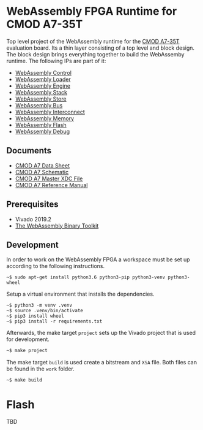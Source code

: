 # WebAssembly FPGA Runtime for CMOD A7-35T

Top level project of the WebAssembly runtime for the [CMOD A7-35T] evaluation board.
Its a thin layer consisting of a top level and block design. The block design
brings everything together to build the WebAssemby runtime. The following IPs are
part of it:

* [WebAssembly Control]
* [WebAssembly Loader]
* [WebAssembly Engine]
* [WebAssembly Stack]
* [WebAssembly Store]
* [WebAssembly Bus]
* [WebAssembly Interconnect]
* [WebAssembly Memory]
* [WebAssembly Flash]
* [WebAssembly Debug]

## Documents

* [CMOD A7 Data Sheet]
* [CMOD A7 Schematic]
* [CMOD A7 Master XDC File]
* [CMOD A7 Reference Manual]

## Prerequisites

* Vivado 2019.2
* [The WebAssembly Binary Toolkit]

## Development

In order to work on the WebAssembly FPGA a workspace must be set up according to
the following instructions.

```console
~$ sudo apt-get install python3.6 python3-pip python3-venv python3-wheel
```

Setup a virtual environment that installs the dependencies.

```console
~$ python3 -m venv .venv
~$ source .venv/bin/activate
~$ pip3 install wheel
~$ pip3 install -r requirements.txt
```

Afterwards, the make target `project` sets up the Vivado project that is used
for development.

```bash
~$ make project
```

The make target `build` is used create a bitstream and `XSA` file. Both files can
be found in the `work` folder.

```bash
~$ make build
```

# Flash

TBD

[CMOD A7-35T]: https://store.digilentinc.com/cmod-a7-breadboardable-artix-7-fpga-module/
[WebAssembly Control]: https://github.com/denisvasilik/wasm-fpga-control
[WebAssembly Loader]: https://github.com/denisvasilik/wasm-fpga-loader
[WebAssembly Engine]: https://github.com/denisvasilik/wasm-fpga-engine
[WebAssembly Stack]: https://github.com/denisvasilik/wasm-fpga-stack
[WebAssembly Store]: https://github.com/denisvasilik/wasm-fpga-store
[WebAssembly Bus]: https://github.com/denisvasilik/wasm-fpga-bus
[WebAssembly Interconnect]: https://github.com/denisvasilik/wasm-fpga-interconnect
[WebAssembly Memory]: https://github.com/denisvasilik/wasm-fpga-memory
[WebAssembly Flash]: https://github.com/denisvasilik/wasm-fpga-flash
[WebAssembly Debug]: https://github.com/denisvasilik/wasm-fpga-debug
[CMOD A7 Master XDC File]: https://github.com/Digilent/digilent-xdc/blob/master/Cmod-A7-Master.xdc
[CMOD A7 Schematic]: https://reference.digilentinc.com/_media/reference/programmable-logic/cmod-a7/cmod_a7_sch.pdf
[CMOD A7 Data Sheet]: https://www.xilinx.com/support/documentation/data_sheets/ds181_Artix_7_Data_Sheet.pdf
[CMOD A7 Reference Manual]: https://reference.digilentinc.com/reference/programmable-logic/cmod-a7/reference-manual
[The WebAssembly Binary Toolkit]: https://github.com/WebAssembly/wabt
